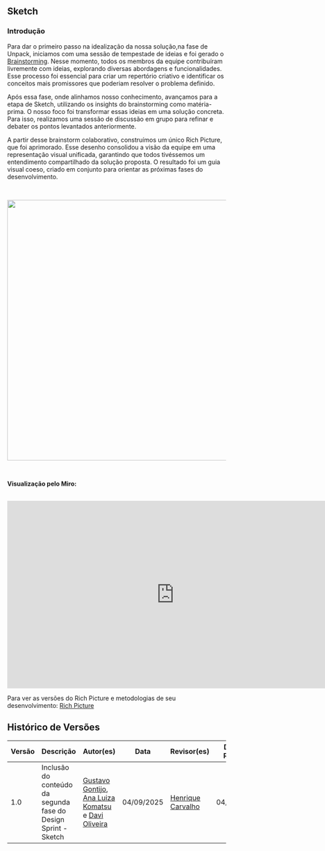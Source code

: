 ## Sketch

### Introdução

Para dar o primeiro passo na idealização da nossa solução,na fase de Unpack, iniciamos com uma sessão de tempestade de ideias e foi gerado o [Brainstorming](Base/1.2.2.Brainstorming.md). Nesse momento, todos os membros da equipe contribuíram livremente com ideias, explorando diversas abordagens e funcionalidades. Esse processo foi essencial para criar um repertório criativo e identificar os conceitos mais promissores que poderiam resolver o problema definido.

Após essa fase, onde alinhamos nosso conhecimento, avançamos para a etapa de Sketch, utilizando os insights do brainstorming como matéria-prima. O nosso foco foi transformar essas ideias em uma solução concreta. Para isso, realizamos uma sessão de discussão em grupo para refinar e debater os pontos levantados anteriormente.

A partir desse brainstorm colaborativo, construímos um único Rich Picture, que foi aprimorado. Esse desenho consolidou a visão da equipe em uma representação visual unificada, garantindo que todos tivéssemos um entendimento compartilhado da solução proposta. O resultado foi um guia visual coeso, criado em conjunto para orientar as próximas fases do desenvolvimento.

<br>
<p align="center">
  <img src="https://raw.githubusercontent.com/UnBArqDsw2025-2-Turma02/2025.2_T02_G4_SustentabilidadeJ-_Entrega_01/refs/heads/docs/rich_picturev2/assets/foco_2/richpicture_v2.0.jpg" width="600">
</p>
<br>

**Visualização pelo Miro:**

<br>
<iframe width="768" height="432" src="https://miro.com/app/board/uXjVJM6WU2s=/" frameborder="0" scrolling="no" allow="fullscreen; clipboard-read; clipboard-write" allowfullscreen></iframe>

Para ver as versões do Rich Picture e metodologias de seu desenvolvimento: [Rich Picture](Base/1.2.1.Rich_picture.md)

## Histórico de Versões

| Versão | Descrição                            | Autor(es)                                                                                         | Data       | Revisor(es)                                                                                                 | Data de Revisão |
| ------ | ------------------------------------ | ------------------------------------------------------------------------------------------------- | ---------- | ----------------------------------------------------------------------------------------------------------- | --------- |
| 1.0    | Inclusão do conteúdo da segunda fase do Design Sprint - Sketch | [Gustavo Gontijo](https://https://github.com/Guga301104), [Ana Luiza Komatsu](https://github.com/luluaroeira) e [Davi Oliveira](https://https://github.com/daviRolvr) | 04/09/2025 | [Henrique Carvalho](https://github.com/henriquecarv3) | 04/09/2025|